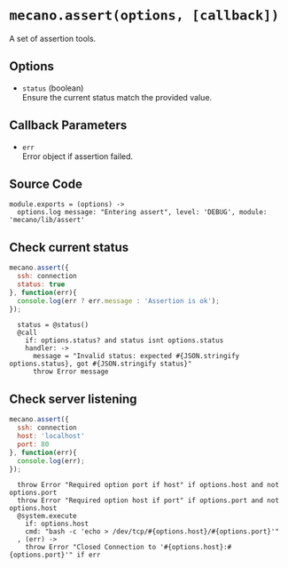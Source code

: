 
# `mecano.assert(options, [callback])`

A set of assertion tools.

## Options

*   `status` (boolean)   
    Ensure the current status match the provided value.   

## Callback Parameters

*   `err`   
    Error object if assertion failed.   

## Source Code

    module.exports = (options) ->
      options.log message: "Entering assert", level: 'DEBUG', module: 'mecano/lib/assert'

## Check current status

```js
mecano.assert({
  ssh: connection   
  status: true
}, function(err){
  console.log(err ? err.message : 'Assertion is ok');
});
```

      status = @status()
      @call
        if: options.status? and status isnt options.status
        handler: ->
          message = "Invalid status: expected #{JSON.stringify options.status}, got #{JSON.stringify status}"
          throw Error message

## Check server listening

```js
mecano.assert({
  ssh: connection   
  host: 'localhost'
  port: 80
}, function(err){
  console.log(err);
});
```

      throw Error "Required option port if host" if options.host and not options.port
      throw Error "Required option host if port" if options.port and not options.host
      @system.execute
        if: options.host
        cmd: "bash -c 'echo > /dev/tcp/#{options.host}/#{options.port}'"
      , (err) ->
        throw Error "Closed Connection to '#{options.host}:#{options.port}'" if err
